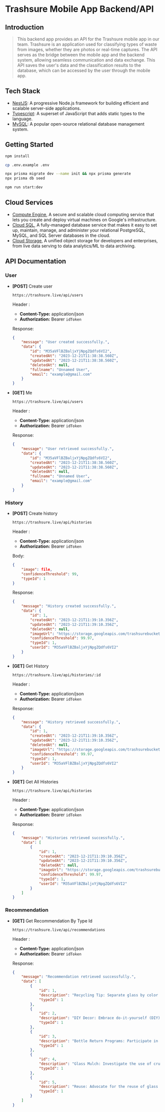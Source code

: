 # Trashsure Mobile App Backend/API

## Introduction

> This backend app provides an API for the Trashsure mobile app in our team. Trashsure is an application used for classifying types of waste from images, whether they are photos or real-time captures. The API serves as the bridge between the mobile app and the backend system, allowing seamless communication and data exchange. This API saves the user's data and the classification results to the database, which can be accessed by the user through the mobile app.

## Tech Stack

- [NestJS](https://nestjs.com/): A progressive Node.js framework for building efficient and scalable server-side applications.
- [Typescript](https://www.typescriptlang.org/): A superset of JavaScript that adds static types to the language.
- [MySQL](https://www.mysql.com/): A popular open-source relational database management system.

## Getting Started

```bash
npm install

cp .env.example .env

npx prisma migrate dev --name init && npx prisma generate
npx prisma db seed

npm run start:dev
```

## Cloud Services

- [Compute Engine](https://cloud.google.com/compute), A secure and scalable cloud computing service that lets you create and deploy virtual machines on Google's infrastructure.
- [Cloud SQL](https://cloud.google.com/sql), A fully-managed database service that makes it easy to set up, maintain, manage, and administer your relational PostgreSQL, MySQL, and SQL Server databases in the cloud.
- [Cloud Storage](https://cloud.google.com/storage), A unified object storage for developers and enterprises, from live data serving to data analytics/ML to data archiving.

## API Documentation

### User
 

* **[POST]** Create user

  `https://trashsure.live/api/users`
  
  Header :
    * **Content-Type:** application/json
    * **Authorization:** Bearer `idToken`
    
    Response:
    ```json
    {
        "message": "User created successfully.",
        "data": {
            "id": "M35aVFlBZBaljxYjNpgZQdfs6VI2",
            "createdAt": "2023-12-21T11:38:38.560Z",
            "updatedAt": "2023-12-21T11:38:38.560Z",
            "deletedAt": null,
            "fullname": "Unnamed User",
            "email": "example@gmail.com"
        }
    }
    ```
    
* **[GET]** Me
  
    `https://trashsure.live/api/users`

    Header :
    * **Content-Type:** application/json
    * **Authorization:** Bearer `idToken`
    
    Response:
    ```json
    {
        "message": "User retrieved successfully.",
        "data": {
            "id": "M35aVFlBZBaljxYjNpgZQdfs6VI2",
            "createdAt": "2023-12-21T11:38:38.560Z",
            "updatedAt": "2023-12-21T11:38:38.560Z",
            "deletedAt": null,
            "fullname": "Unnamed User",
            "email": "example@gmail.com"
        }
    }    
    ```
    
### History
 

* **[POST]** Create history

  `https://trashsure.live/api/histories`
  
  Header :
    * **Content-Type:** application/json
    * **Authorization:** Bearer `idToken`
    
    Body:
    ```json
    {
        "image": file,
        "confidenceThreshold": 99,
        "typeId": 1
    }
    ```
    
    
    Response:
    ```json
    {
        "message": "History created successfully.",
        "data": {
            "id": 1,
            "createdAt": "2023-12-21T11:39:10.356Z",
            "updatedAt": "2023-12-21T11:39:10.356Z",
            "deletedAt": null,
            "imageUrl": "https://storage.googleapis.com/trashsurebucket1111/histories%2F1703158749806-Bangkit.png",
            "confidenceThreshold": 99.97,
            "typeId": 1,
            "userId": "M35aVFlBZBaljxYjNpgZQdfs6VI2"
        }
    }
    ```
    
* **[GET]** Get History
  
    `https://trashsure.live/api/histories/:id`

    Header :
    * **Content-Type:** application/json
    * **Authorization:** Bearer `idToken`
    
    Response:
    ```json
    {
        "message": "History retrieved successfully.",
        "data": {
            "id": 1,
            "createdAt": "2023-12-21T11:39:10.356Z",
            "updatedAt": "2023-12-21T11:39:10.356Z",
            "deletedAt": null,
            "imageUrl": "https://storage.googleapis.com/trashsurebucket1111/histories%2F1703158749806-Bangkit.png",
            "confidenceThreshold": 99.97,
            "typeId": 1,
            "userId": "M35aVFlBZBaljxYjNpgZQdfs6VI2"
        }
    }   
    ```
    
* **[GET]** Get All Histories
  
    `https://trashsure.live/api/histories`

    Header :
    * **Content-Type:** application/json
    * **Authorization:** Bearer `idToken`
    
    Response:
    ```json
    {
        "message": "Histories retrieved successfully.",
        "data": [
            {
                "id": 1,
                "createdAt": "2023-12-21T11:39:10.356Z",
                "updatedAt": "2023-12-21T11:39:10.356Z",
                "deletedAt": null,
                "imageUrl": "https://storage.googleapis.com/trashsurebucket1111/histories%2F1703158749806-Bangkit.png",
                "confidenceThreshold": 99.97,
                "typeId": 1,
                "userId": "M35aVFlBZBaljxYjNpgZQdfs6VI2"
            }
        ]
    }
    ```

### Recommendation


* **[GET]** Get Recommendation By Type Id
  
    `https://trashsure.live/api/recommendations`

    Header :
    * **Content-Type:** application/json
    * **Authorization:** Bearer `idToken`
    
    Response:
    ```json
    {
        "message": "Recommendation retrieved successfully.",
        "data": [
            {
                "id": 1,
                "description": "Recycling Tip: Separate glass by color to enhance recycling efficiency, as different colors may have distinct chemical compositions.",
                "typeId": 1
            },
            {
                "id": 2,
                "description": "DIY Decor: Embrace do-it-yourself (DIY) projects by upcycling glass containers into aesthetically pleasing decorative items for home or garden use.",
                "typeId": 1
            },
            {
                "id": 3,
                "description": "Bottle Return Programs: Participate in bottle return programs where available, contributing to the circular economy by supporting glass recycling initiatives.",
                "typeId": 1
            },
            {
                "id": 4,
                "description": "Glass Mulch: Investigate the use of crushed glass as mulch in gardening, providing an eco-friendly alternative to traditional mulching materials.",
                "typeId": 1
            },
            {
                "id": 5,
                "description": "Reuse: Advocate for the reuse of glass jars for food storage, organizing small items, or crafting, minimizing single-use packaging.",
                "typeId": 1
            }
        ]
    }
```
